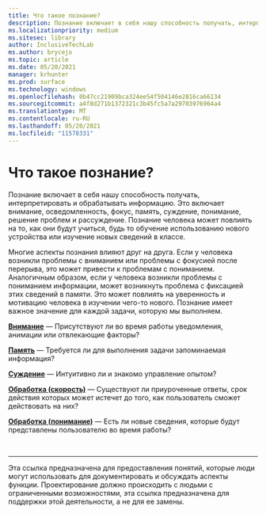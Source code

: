 ```yaml
---
title: Что такое познание?
description: Познание включает в себя нашу способность получать, интерпретировать и обрабатывать информацию.
ms.localizationpriority: medium
ms.sitesec: library
author: InclusiveTechLab
ms.author: brycejo
ms.topic: article
ms.date: 05/20/2021
manager: krhunter
ms.prod: surface
ms.technology: windows
ms.openlocfilehash: 0b47cc21909bca324ee54f504146e2816ca66134
ms.sourcegitcommit: a4f8d271b1372321c3b45fc5a7a29703976964a4
ms.translationtype: MT
ms.contentlocale: ru-RU
ms.lasthandoff: 05/20/2021
ms.locfileid: "11578331"
---
```

# <a name="what-is-cognition"></a>Что такое познание?

Познание включает в себя нашу способность получать, интерпретировать и обрабатывать информацию. Это включает внимание, осведомленность, фокус, память, суждение, понимание, решение проблем и рассуждение. Познание человека может повлиять на то, как они будут учиться, будь то обучение использованию нового устройства или изучение новых сведений в классе.

Многие аспекты познания влияют друг на друга. Если у человека возникли проблемы с вниманием или проблемы с фокусией после перерыва, это может привести к проблемам с пониманием. Аналогичным образом, если у человека возникли проблемы с пониманием информации, может возникнуть проблема с фиксацией этих сведений в памяти. Это может повлиять на уверенность и мотивацию человека в изучении чего-то нового. Познание имеет важное значение для каждой задачи, которую мы выполняем.

**[Внимание](cognition-attention.md)** &mdash; Присутствуют ли во время работы уведомления, анимации или отвлекающие факторы?

**[Память](cognition-memory.md)** &mdash; Требуется ли для выполнения задачи запоминаемая информация?

**[Суждение](cognition-judgment.md)** &mdash; Интуитивно ли и знакомо управление опытом?

**[Обработка (скорость)](cognition-processing-speed.md)** &mdash; Существуют ли приуроченные ответы, срок действия которых может истечет до того, как пользователь сможет действовать на них?

**[Обработка (понимание)](cognition-processing-comprehension.md)** &mdash; Есть ли новые сведения, которые будут представлены пользователю во время работы?


&nbsp;

[comment]: # (Заявление footer)
___
Эта ссылка предназначена для предоставления понятий, которые люди могут использовать для документировать и обсуждать аспекты функции. Проектирование должно происходить с людьми с ограниченными возможностями, эта ссылка предназначена для поддержки этой деятельности, а не для ее замены. 
